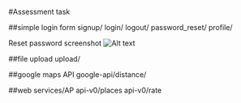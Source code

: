 #Assessment task

##simple login form
signup/
login/
logout/
password_reset/
profile/

Reset password screenshot
![Alt text](media/image/email.jpg?raw=true "Title")

##file upload
upload/

##google maps API
google-api/distance/

##web services/AP
api-v0/places
api-v0/rate